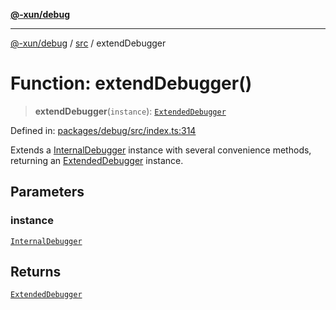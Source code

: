 [**@-xun/debug**](../../README.md)

***

[@-xun/debug](../../README.md) / [src](../README.md) / extendDebugger

# Function: extendDebugger()

> **extendDebugger**(`instance`): [`ExtendedDebugger`](../interfaces/ExtendedDebugger.md)

Defined in: [packages/debug/src/index.ts:314](https://github.com/Xunnamius/rejoinder/blob/6364d654a78668a6aba3808c40b450fcc2389353/packages/debug/src/index.ts#L314)

Extends a [InternalDebugger](../interfaces/InternalDebugger.md) instance with several convenience methods,
returning an [ExtendedDebugger](../interfaces/ExtendedDebugger.md) instance.

## Parameters

### instance

[`InternalDebugger`](../interfaces/InternalDebugger.md)

## Returns

[`ExtendedDebugger`](../interfaces/ExtendedDebugger.md)
